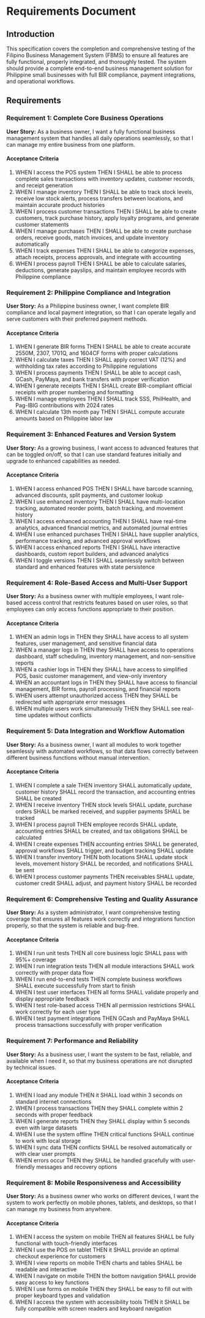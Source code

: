 # Requirements Document

## Introduction

This specification covers the completion and comprehensive testing of the Filipino Business Management System (FBMS) to ensure all features are fully functional, properly integrated, and thoroughly tested. The system should provide a complete end-to-end business management solution for Philippine small businesses with full BIR compliance, payment integrations, and operational workflows.

## Requirements

### Requirement 1: Complete Core Business Operations

**User Story:** As a business owner, I want a fully functional business management system that handles all daily operations seamlessly, so that I can manage my entire business from one platform.

#### Acceptance Criteria

1. WHEN I access the POS system THEN I SHALL be able to process complete sales transactions with inventory updates, customer records, and receipt generation
2. WHEN I manage inventory THEN I SHALL be able to track stock levels, receive low stock alerts, process transfers between locations, and maintain accurate product histories
3. WHEN I process customer transactions THEN I SHALL be able to create customers, track purchase history, apply loyalty programs, and generate customer statements
4. WHEN I manage purchases THEN I SHALL be able to create purchase orders, receive goods, match invoices, and update inventory automatically
5. WHEN I track expenses THEN I SHALL be able to categorize expenses, attach receipts, process approvals, and integrate with accounting
6. WHEN I process payroll THEN I SHALL be able to calculate salaries, deductions, generate payslips, and maintain employee records with Philippine compliance

### Requirement 2: Philippine Compliance and Integration

**User Story:** As a Philippine business owner, I want complete BIR compliance and local payment integration, so that I can operate legally and serve customers with their preferred payment methods.

#### Acceptance Criteria

1. WHEN I generate BIR forms THEN I SHALL be able to create accurate 2550M, 2307, 1701Q, and 1604CF forms with proper calculations
2. WHEN I calculate taxes THEN I SHALL apply correct VAT (12%) and withholding tax rates according to Philippine regulations
3. WHEN I process payments THEN I SHALL be able to accept cash, GCash, PayMaya, and bank transfers with proper verification
4. WHEN I generate receipts THEN I SHALL create BIR-compliant official receipts with proper numbering and formatting
5. WHEN I manage employees THEN I SHALL track SSS, PhilHealth, and Pag-IBIG contributions with 2024 rates
6. WHEN I calculate 13th month pay THEN I SHALL compute accurate amounts based on Philippine labor law

### Requirement 3: Enhanced Features and Version System

**User Story:** As a growing business, I want access to advanced features that can be toggled on/off, so that I can use standard features initially and upgrade to enhanced capabilities as needed.

#### Acceptance Criteria

1. WHEN I access enhanced POS THEN I SHALL have barcode scanning, advanced discounts, split payments, and customer lookup
2. WHEN I use enhanced inventory THEN I SHALL have multi-location tracking, automated reorder points, batch tracking, and movement history
3. WHEN I access enhanced accounting THEN I SHALL have real-time analytics, advanced financial metrics, and automated journal entries
4. WHEN I use enhanced purchases THEN I SHALL have supplier analytics, performance tracking, and advanced approval workflows
5. WHEN I access enhanced reports THEN I SHALL have interactive dashboards, custom report builders, and advanced analytics
6. WHEN I toggle versions THEN I SHALL seamlessly switch between standard and enhanced features with state persistence

### Requirement 4: Role-Based Access and Multi-User Support

**User Story:** As a business owner with multiple employees, I want role-based access control that restricts features based on user roles, so that employees can only access functions appropriate to their position.

#### Acceptance Criteria

1. WHEN an admin logs in THEN they SHALL have access to all system features, user management, and sensitive financial data
2. WHEN a manager logs in THEN they SHALL have access to operations dashboard, staff scheduling, inventory management, and non-sensitive reports
3. WHEN a cashier logs in THEN they SHALL have access to simplified POS, basic customer management, and view-only inventory
4. WHEN an accountant logs in THEN they SHALL have access to financial management, BIR forms, payroll processing, and financial reports
5. WHEN users attempt unauthorized access THEN they SHALL be redirected with appropriate error messages
6. WHEN multiple users work simultaneously THEN they SHALL see real-time updates without conflicts

### Requirement 5: Data Integration and Workflow Automation

**User Story:** As a business owner, I want all modules to work together seamlessly with automated workflows, so that data flows correctly between different business functions without manual intervention.

#### Acceptance Criteria

1. WHEN I complete a sale THEN inventory SHALL automatically update, customer history SHALL record the transaction, and accounting entries SHALL be created
2. WHEN I receive inventory THEN stock levels SHALL update, purchase orders SHALL be marked received, and supplier payments SHALL be tracked
3. WHEN I process payroll THEN employee records SHALL update, accounting entries SHALL be created, and tax obligations SHALL be calculated
4. WHEN I create expenses THEN accounting entries SHALL be generated, approval workflows SHALL trigger, and budget tracking SHALL update
5. WHEN I transfer inventory THEN both locations SHALL update stock levels, movement history SHALL be recorded, and notifications SHALL be sent
6. WHEN I process customer payments THEN receivables SHALL update, customer credit SHALL adjust, and payment history SHALL be recorded

### Requirement 6: Comprehensive Testing and Quality Assurance

**User Story:** As a system administrator, I want comprehensive testing coverage that ensures all features work correctly and integrations function properly, so that the system is reliable and bug-free.

#### Acceptance Criteria

1. WHEN I run unit tests THEN all core business logic SHALL pass with 95%+ coverage
2. WHEN I run integration tests THEN all module interactions SHALL work correctly with proper data flow
3. WHEN I run end-to-end tests THEN complete business workflows SHALL execute successfully from start to finish
4. WHEN I test user interfaces THEN all forms SHALL validate properly and display appropriate feedback
5. WHEN I test role-based access THEN all permission restrictions SHALL work correctly for each user type
6. WHEN I test payment integrations THEN GCash and PayMaya SHALL process transactions successfully with proper verification

### Requirement 7: Performance and Reliability

**User Story:** As a business user, I want the system to be fast, reliable, and available when I need it, so that my business operations are not disrupted by technical issues.

#### Acceptance Criteria

1. WHEN I load any module THEN it SHALL load within 3 seconds on standard internet connections
2. WHEN I process transactions THEN they SHALL complete within 2 seconds with proper feedback
3. WHEN I generate reports THEN they SHALL display within 5 seconds even with large datasets
4. WHEN I use the system offline THEN critical functions SHALL continue to work with local storage
5. WHEN I sync data THEN conflicts SHALL be resolved automatically or with clear user prompts
6. WHEN errors occur THEN they SHALL be handled gracefully with user-friendly messages and recovery options

### Requirement 8: Mobile Responsiveness and Accessibility

**User Story:** As a business owner who works on different devices, I want the system to work perfectly on mobile phones, tablets, and desktops, so that I can manage my business from anywhere.

#### Acceptance Criteria

1. WHEN I access the system on mobile THEN all features SHALL be fully functional with touch-friendly interfaces
2. WHEN I use the POS on tablet THEN it SHALL provide an optimal checkout experience for customers
3. WHEN I view reports on mobile THEN charts and tables SHALL be readable and interactive
4. WHEN I navigate on mobile THEN the bottom navigation SHALL provide easy access to key functions
5. WHEN I use forms on mobile THEN they SHALL be easy to fill out with proper keyboard types and validation
6. WHEN I access the system with accessibility tools THEN it SHALL be fully compatible with screen readers and keyboard navigation